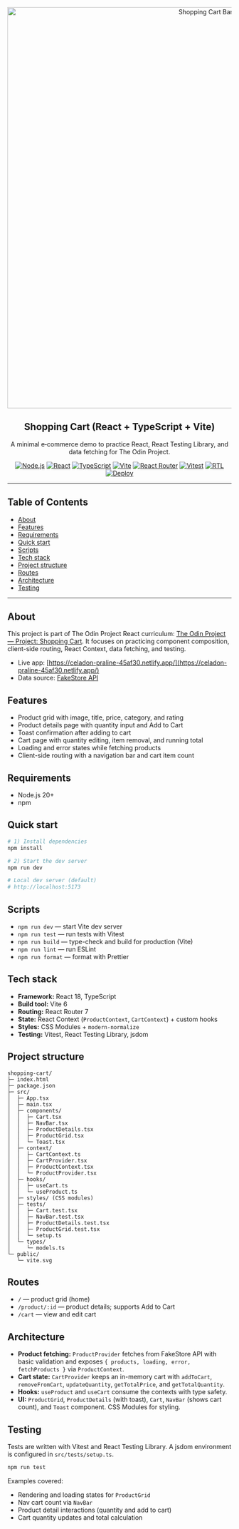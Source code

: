 <p align="center">
  <img src="https://i.postimg.cc/C5zJmQZH/Chat-GPT-Image-Aug-13-2025-07-15-31-PM.png" alt="Shopping Cart Banner" width="900" />
</p>

<div align="center">

## Shopping Cart (React + TypeScript + Vite)

A minimal e‑commerce demo to practice React, React Testing Library, and data
fetching for The Odin Project.

[![Node.js](https://img.shields.io/badge/Node.js-20%2B-339933?logo=node.js&logoColor=white)](https://nodejs.org/)
[![React](https://img.shields.io/badge/React-18-61DAFB?logo=react&logoColor=061A22)](https://react.dev/)
[![TypeScript](https://img.shields.io/badge/TypeScript-5-3178C6?logo=typescript&logoColor=white)](https://www.typescriptlang.org/)
[![Vite](https://img.shields.io/badge/Vite-6-646CFF?logo=vite&logoColor=white)](https://vitejs.dev/)
[![React Router](https://img.shields.io/badge/React%20Router-7-CA4245?logo=reactrouter&logoColor=white)](https://reactrouter.com/)
[![Vitest](https://img.shields.io/badge/Vitest-2-6DA544?logo=vitest&logoColor=white)](https://vitest.dev/)
[![RTL](https://img.shields.io/badge/Testing%20Library-React-E33332?logo=testinglibrary&logoColor=white)](https://testing-library.com/docs/react-testing-library/intro/)
[![Deploy](https://img.shields.io/badge/Deployed%20on-Netlify-00AD9F?logo=netlify&logoColor=white)](https://celadon-praline-45af30.netlify.app/)

</div>

---

## Table of Contents

- [About](#about)
- [Features](#features)
- [Requirements](#requirements)
- [Quick start](#quick-start)
- [Scripts](#scripts)
- [Tech stack](#tech-stack)
- [Project structure](#project-structure)
- [Routes](#routes)
- [Architecture](#architecture)
- [Testing](#testing)

---

## About

This project is part of The Odin Project React curriculum:
[The Odin Project — Project: Shopping Cart](https://www.theodinproject.com/lessons/node-path-react-new-shopping-cart).
It focuses on practicing component composition, client-side routing, React
Context, data fetching, and testing.

- Live app:
  [https://celadon-praline-45af30.netlify.app/](https://celadon-praline-45af30.netlify.app/)
- Data source: [FakeStore API](https://fakestoreapi.com/products)

## Features

- Product grid with image, title, price, category, and rating
- Product details page with quantity input and Add to Cart
- Toast confirmation after adding to cart
- Cart page with quantity editing, item removal, and running total
- Loading and error states while fetching products
- Client-side routing with a navigation bar and cart item count

## Requirements

- Node.js 20+
- npm

## Quick start

```bash
# 1) Install dependencies
npm install

# 2) Start the dev server
npm run dev

# Local dev server (default)
# http://localhost:5173
```

## Scripts

- `npm run dev` — start Vite dev server
- `npm run test` — run tests with Vitest
- `npm run build` — type-check and build for production (Vite)
- `npm run lint` — run ESLint
- `npm run format` — format with Prettier

## Tech stack

- **Framework:** React 18, TypeScript
- **Build tool:** Vite 6
- **Routing:** React Router 7
- **State:** React Context (`ProductContext`, `CartContext`) + custom hooks
- **Styles:** CSS Modules + `modern-normalize`
- **Testing:** Vitest, React Testing Library, jsdom

## Project structure

```
shopping-cart/
├─ index.html
├─ package.json
├─ src/
│  ├─ App.tsx
│  ├─ main.tsx
│  ├─ components/
│  │  ├─ Cart.tsx
│  │  ├─ NavBar.tsx
│  │  ├─ ProductDetails.tsx
│  │  ├─ ProductGrid.tsx
│  │  └─ Toast.tsx
│  ├─ context/
│  │  ├─ CartContext.ts
│  │  ├─ CartProvider.tsx
│  │  ├─ ProductContext.tsx
│  │  └─ ProductProvider.tsx
│  ├─ hooks/
│  │  ├─ useCart.ts
│  │  └─ useProduct.ts
│  ├─ styles/ (CSS modules)
│  ├─ tests/
│  │  ├─ Cart.test.tsx
│  │  ├─ NavBar.test.tsx
│  │  ├─ ProductDetails.test.tsx
│  │  ├─ ProductGrid.test.tsx
│  │  └─ setup.ts
│  └─ types/
│     └─ models.ts
└─ public/
   └─ vite.svg
```

## Routes

- `/` — product grid (home)
- `/product/:id` — product details; supports Add to Cart
- `/cart` — view and edit cart

## Architecture

- **Product fetching:** `ProductProvider` fetches from FakeStore API with basic
  validation and exposes `{ products, loading, error, fetchProducts }` via
  `ProductContext`.
- **Cart state:** `CartProvider` keeps an in-memory cart with `addToCart`,
  `removeFromCart`, `updateQuantity`, `getTotalPrice`, and `getTotalQuantity`.
- **Hooks:** `useProduct` and `useCart` consume the contexts with type safety.
- **UI:** `ProductGrid`, `ProductDetails` (with toast), `Cart`, `NavBar` (shows
  cart count), and `Toast` component. CSS Modules for styling.

## Testing

Tests are written with Vitest and React Testing Library. A jsdom environment is
configured in `src/tests/setup.ts`.

```bash
npm run test
```

Examples covered:

- Rendering and loading states for `ProductGrid`
- Nav cart count via `NavBar`
- Product detail interactions (quantity and add to cart)
- Cart quantity updates and total calculation
